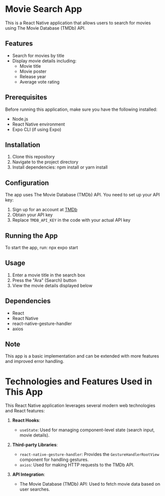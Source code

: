 # Movie Search App

This is a React Native application that allows users to search for movies using The Movie Database (TMDb) API.

## Features

- Search for movies by title
- Display movie details including:
  - Movie title
  - Movie poster
  - Release year
  - Average vote rating

## Prerequisites

Before running this application, make sure you have the following installed:

- Node.js
- React Native environment
- Expo CLI (if using Expo)

## Installation

1. Clone this repository
2. Navigate to the project directory
3. Install dependencies: npm install or yarn install


## Configuration

The app uses The Movie Database (TMDb) API. You need to set up your API key:

1. Sign up for an account at [TMDb](https://www.themoviedb.org/)
2. Obtain your API key
3. Replace `TMDB_API_KEY` in the code with your actual API key

## Running the App

To start the app, run: npx expo start

## Usage

1. Enter a movie title in the search box
2. Press the "Ara" (Search) button
3. View the movie details displayed below

## Dependencies

- React
- React Native
- react-native-gesture-handler
- axios

## Note

This app is a basic implementation and can be extended with more features and improved error handling.


# Technologies and Features Used in This App

This React Native application leverages several modern web technologies and React features:

1. **React Hooks**: 
   - `useState`: Used for managing component-level state (search input, movie details).

2. **Third-party Libraries**:
   - `react-native-gesture-handler`: Provides the `GestureHandlerRootView` component for handling gestures.
   - `axios`: Used for making HTTP requests to the TMDb API.

3. **API Integration**:
   - The Movie Database (TMDb) API: Used to fetch movie data based on user searches.
